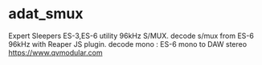# adat_smux
Expert Sleepers ES-3,ES-6 utility  96kHz S/MUX.
decode s/mux from ES-6 96kHz with Reaper JS plugin.
decode mono :  ES-6 mono to DAW stereo  
https://www.qvmodular.com
